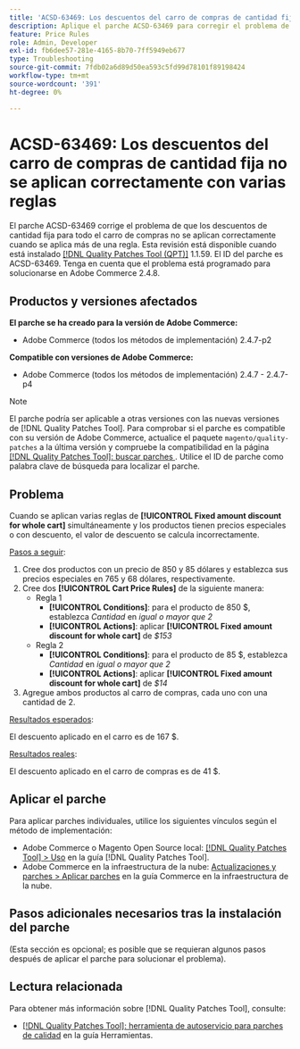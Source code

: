 ```yaml
---
title: 'ACSD-63469: Los descuentos del carro de compras de cantidad fija no se aplican correctamente con varias reglas'
description: Aplique el parche ACSD-63469 para corregir el problema de Adobe Commerce en el que los descuentos de cantidad fija para todo el carro de compras no se aplican correctamente cuando se aplica más de una regla.
feature: Price Rules
role: Admin, Developer
exl-id: fb6dee57-281e-4165-8b70-7ff5949eb677
type: Troubleshooting
source-git-commit: 7fdb02a6d89d50ea593c5fd99d78101f89198424
workflow-type: tm+mt
source-wordcount: '391'
ht-degree: 0%

---
```


# ACSD-63469: Los descuentos del carro de compras de cantidad fija no se aplican correctamente con varias reglas

El parche ACSD-63469 corrige el problema de que los descuentos de cantidad fija para todo el carro de compras no se aplican correctamente cuando se aplica más de una regla. Esta revisión está disponible cuando está instalado [[!DNL Quality Patches Tool (QPT)]](/help/tools/quality-patches-tool/quality-patches-tool-to-self-serve-quality-patches.md) 1.1.59. El ID del parche es ACSD-63469. Tenga en cuenta que el problema está programado para solucionarse en Adobe Commerce 2.4.8.

## Productos y versiones afectados

**El parche se ha creado para la versión de Adobe Commerce:**

* Adobe Commerce (todos los métodos de implementación) 2.4.7-p2

**Compatible con versiones de Adobe Commerce:**

* Adobe Commerce (todos los métodos de implementación) 2.4.7 - 2.4.7-p4

>[!NOTE]
>
>El parche podría ser aplicable a otras versiones con las nuevas versiones de [!DNL Quality Patches Tool]. Para comprobar si el parche es compatible con su versión de Adobe Commerce, actualice el paquete `magento/quality-patches` a la última versión y compruebe la compatibilidad en la página [[!DNL Quality Patches Tool]: buscar parches &#x200B;](https://experienceleague.adobe.com/tools/commerce-quality-patches/index.html?lang=es). Utilice el ID de parche como palabra clave de búsqueda para localizar el parche.

## Problema

Cuando se aplican varias reglas de **[!UICONTROL Fixed amount discount for whole cart]** simultáneamente y los productos tienen precios especiales o con descuento, el valor de descuento se calcula incorrectamente.

<u>Pasos a seguir</u>:

1. Cree dos productos con un precio de 850 y 85 dólares y establezca sus precios especiales en 765 y 68 dólares, respectivamente.
1. Cree dos **[!UICONTROL Cart Price Rules]** de la siguiente manera:
   * Regla 1
      * **[!UICONTROL Conditions]**: para el producto de 850 $, establezca *Cantidad* en *igual o mayor que 2*
      * **[!UICONTROL Actions]**: aplicar **[!UICONTROL Fixed amount discount for whole cart]** de *$153*
   * Regla 2
      * **[!UICONTROL Conditions]**: para el producto de 85 $, establezca *Cantidad* en *igual o mayor que 2*
      * **[!UICONTROL Actions]**: aplicar **[!UICONTROL Fixed amount discount for whole cart]** de *$14*
1. Agregue ambos productos al carro de compras, cada uno con una cantidad de 2.

<u>Resultados esperados</u>:

El descuento aplicado en el carro es de 167 $.

<u>Resultados reales</u>:

El descuento aplicado en el carro de compras es de 41 $.

## Aplicar el parche

Para aplicar parches individuales, utilice los siguientes vínculos según el método de implementación:

* Adobe Commerce o Magento Open Source local: [[!DNL Quality Patches Tool] > Uso](/help/tools/quality-patches-tool/usage.md) en la guía [!DNL Quality Patches Tool].
* Adobe Commerce en la infraestructura de la nube: [Actualizaciones y parches > Aplicar parches](https://experienceleague.adobe.com/docs/commerce-cloud-service/user-guide/develop/upgrade/apply-patches.html?lang=es) en la guía Commerce en la infraestructura de la nube.

## Pasos adicionales necesarios tras la instalación del parche

(Esta sección es opcional; es posible que se requieran algunos pasos después de aplicar el parche para solucionar el problema). 

## Lectura relacionada

Para obtener más información sobre [!DNL Quality Patches Tool], consulte:

* [[!DNL Quality Patches Tool]: herramienta de autoservicio para parches de calidad](/help/tools/quality-patches-tool/quality-patches-tool-to-self-serve-quality-patches.md) en la guía Herramientas.
